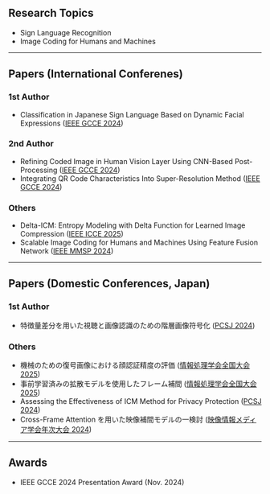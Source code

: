 <h2 align="left">Research Topics</h2>
<p align="left">
  
- Sign Language Recognition  
- Image Coding for Humans and Machines
</p>

---

<h2 align="left">Papers (International Conferenes)</h2>
<h3 aligh="left">1st Author</h3>
<p align="left">

- Classification in Japanese Sign Language Based on Dynamic Facial Expressions ([IEEE GCCE 2024](https://www.ieee-gcce.org/2024/index.html))
</p>
<h3 aligh="left">2nd Author</h3>
<p align="left">

- Refining Coded Image in Human Vision Layer Using CNN-Based Post-Processing ([IEEE GCCE 2024](https://www.ieee-gcce.org/2024/index.html))
- Integrating QR Code Characteristics Into Super-Resolution Method ([IEEE GCCE 2024](https://www.ieee-gcce.org/2024/index.html))
</p>
<h3 aligh="left">Others</h3>
<p align="left">

- Delta-ICM: Entropy Modeling with Delta Function for Learned Image Compression ([IEEE ICCE 2025](https://icce.org/2025/))
- Scalable Image Coding for Humans and Machines Using Feature Fusion Network ([IEEE MMSP 2024](https://attend.ieee.org/mmsp-2024/))
</p>

---

<h2 align="left">Papers (Domestic Conferences, Japan)</h2>
<h3 aligh="left">1st Author</h3>
<p align="left">

- 特徴量差分を用いた視聴と画像認識のための階層画像符号化 ([PCSJ 2024](https://www.pcsj-imps.org/archive/2024.html))
</p>
<h3 aligh="left">Others</h3>
<p align="left">

- 機械のための復号画像における顔認証精度の評価 ([情報処理学会全国大会 2025](https://www.ipsj.or.jp/event/taikai/87/index.html))
- 事前学習済みの拡散モデルを使用したフレーム補間 ([情報処理学会全国大会 2025](https://www.ipsj.or.jp/event/taikai/87/index.html))
- Assessing the Effectiveness of ICM Method for Privacy Protection ([PCSJ 2024](https://www.pcsj-imps.org/archive/2024.html))
- Cross-Frame Attention を用いた映像補間モデルの一検討 ([映像情報メディア学会年次大会 2024](https://www.ite.or.jp/annual/2024/))
</p>

---

<h2 align="left">Awards</h2>

- IEEE GCCE 2024 Presentation Award (Nov. 2024)
